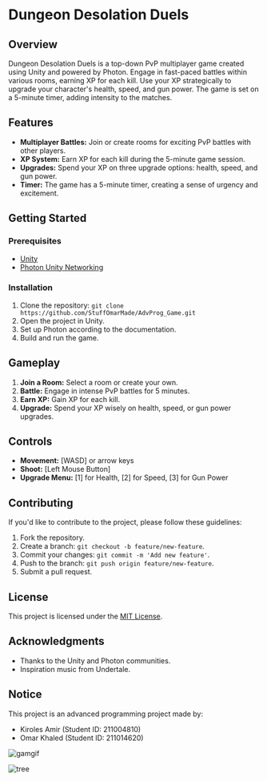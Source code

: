 # Dungeon Desolation Duels

## Overview

Dungeon Desolation Duels is a top-down PvP multiplayer game created using Unity and powered by Photon. Engage in fast-paced battles within various rooms, earning XP for each kill. Use your XP strategically to upgrade your character's health, speed, and gun power. The game is set on a 5-minute timer, adding intensity to the matches.

## Features

- **Multiplayer Battles:** Join or create rooms for exciting PvP battles with other players.
- **XP System:** Earn XP for each kill during the 5-minute game session.
- **Upgrades:** Spend your XP on three upgrade options: health, speed, and gun power.
- **Timer:** The game has a 5-minute timer, creating a sense of urgency and excitement.

## Getting Started

### Prerequisites

- [Unity](https://unity.com/)
- [Photon Unity Networking](https://www.photonengine.com/pun)

### Installation

1. Clone the repository: `git clone https://github.com/StuffOmarMade/AdvProg_Game.git`
2. Open the project in Unity.
3. Set up Photon according to the documentation.
4. Build and run the game.

## Gameplay

1. **Join a Room:** Select a room or create your own.
2. **Battle:** Engage in intense PvP battles for 5 minutes.
3. **Earn XP:** Gain XP for each kill.
4. **Upgrade:** Spend your XP wisely on health, speed, or gun power upgrades.

## Controls

- **Movement:** [WASD] or arrow keys
- **Shoot:** [Left Mouse Button]
- **Upgrade Menu:** [1] for Health, [2] for Speed, [3] for Gun Power

## Contributing

If you'd like to contribute to the project, please follow these guidelines:

1. Fork the repository.
2. Create a branch: `git checkout -b feature/new-feature`.
3. Commit your changes: `git commit -m 'Add new feature'`.
4. Push to the branch: `git push origin feature/new-feature`.
5. Submit a pull request.

## License

This project is licensed under the [MIT License](LICENSE.md).

## Acknowledgments

- Thanks to the Unity and Photon communities.
- Inspiration music from Undertale.

## Notice

This project is an advanced programming project made by:

- Kiroles Amir (Student ID: 211004810)
- Omar Khaled (Student ID: 211014620)




![gamgif](https://github.com/StuffOmarMade/AdvProg_Game/assets/73881156/97df0d5b-0cc1-4788-af9e-a9b73ccb7a34)


![tree](https://github.com/StuffOmarMade/AdvProg_Game/assets/73881156/961e4812-e578-4f39-9208-ad2a727344a8)



